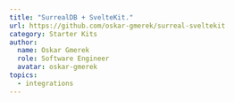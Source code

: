 ```yaml
---
title: "SurrealDB + SvelteKit."
url: https://github.com/oskar-gmerek/surreal-sveltekit
category: Starter Kits
author:
  name: Oskar Gmerek
  role: Software Engineer
  avatar: oskar-gmerek
topics:
  - integrations
---
```


